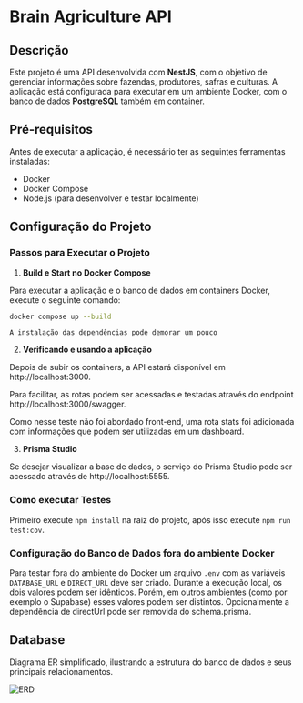 # Brain Agriculture API

## Descrição
Este projeto é uma API desenvolvida com **NestJS**, com o objetivo de gerenciar informações sobre fazendas, produtores, safras e culturas. A aplicação está configurada para executar em um ambiente Docker, com o banco de dados **PostgreSQL** também em container.

## Pré-requisitos
Antes de executar a aplicação, é necessário ter as seguintes ferramentas instaladas:
* Docker
* Docker Compose
* Node.js (para desenvolver e testar localmente)

## Configuração do Projeto

### Passos para Executar o Projeto
1. **Build e Start no Docker Compose**

Para executar a aplicação e o banco de dados em containers Docker, execute o seguinte comando:
```bash
docker compose up --build
```
```A instalação das dependências pode demorar um pouco```


2. **Verificando e usando a aplicação**

Depois de subir os containers, a API estará disponível em http://localhost:3000.

Para facilitar, as rotas podem ser acessadas e testadas através do endpoint http://localhost:3000/swagger.

Como nesse teste não foi abordado front-end, uma rota stats foi adicionada com informações que podem ser utilizadas em um dashboard.

3. **Prisma Studio**

Se desejar visualizar a base de dados, o serviço do Prisma Studio pode ser acessado através de http://localhost:5555.


### Como executar Testes
Primeiro execute `npm install` na raiz do projeto, após isso execute `npm run test:cov`.


### Configuração do Banco de Dados fora do ambiente Docker
Para testar fora do ambiente do Docker um arquivo `.env` com as variáveis `DATABASE_URL` e `DIRECT_URL` deve ser criado.
Durante a execução local, os dois valores podem ser idênticos. Porém, em outros ambientes (como por exemplo o Supabase) esses valores podem ser distintos.
Opcionalmente a dependência de directUrl pode ser removida do schema.prisma.

## Database
Diagrama ER simplificado, ilustrando a estrutura do banco de dados e seus principais relacionamentos.

![ERD](./docs/ERD.jpg)